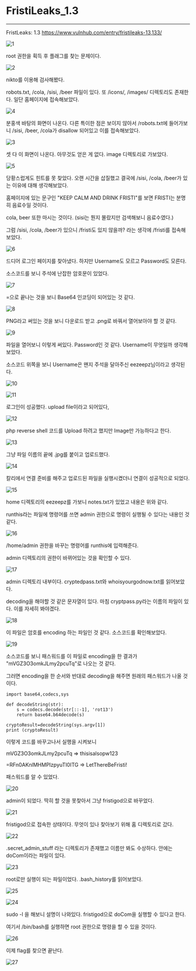 # FristiLeaks_1.3

------

FristLeaks: 1.3 <https://www.vulnhub.com/entry/fristileaks-13,133/>

![1](https://user-images.githubusercontent.com/51134298/59495341-16e2a180-8eca-11e9-98c4-c554beb216a8.png)

root 권한을 획득 후 플래그를 찾는 문제이다. 

![2](https://user-images.githubusercontent.com/51134298/59495342-16e2a180-8eca-11e9-92a9-87e55d3e0e36.png)

nikto를 이용해 검사해봤다.

robots.txt, /cola, /sisi, /beer 파일이 있다. 또 /icons/, /images/ 디렉토리도 존재한다. 일단 홈페이지에 접속해보았다.

![4](https://user-images.githubusercontent.com/51134298/59495344-16e2a180-8eca-11e9-84b2-79f48f01b4df.png)

분홍색 바탕의 화면이 나온다. 다른 특이한 점은 보이지 않아서 /robots.txt에 들어가보니 /sisi, /beer, /cola가 disallow 되어있고 이를 접속해보았다.

![3](https://user-images.githubusercontent.com/51134298/59495343-16e2a180-8eca-11e9-9cb3-d4f8f11ff4c2.png)

셋 다 이 화면이 나온다. 아무것도 얻은 게 없다. image 디렉토리로 가보았다. 

![5](https://user-images.githubusercontent.com/51134298/59495347-177b3800-8eca-11e9-87d5-5cc559a84d87.png)

당황스럽게도 힌트를 못 찾았다. 오랜 시간을 삽질했고 결국에 /sisi, /cola, /beer가 있는 이유에 대해 생각해보았다.

홈페이지에 있는 문구인 "KEEP CALM AND DRINK FRISTI"를 보면 FRISTI는 분명히 음료수일 것이다. 

cola, beer 또한 마시는 것이다. (sisi는 뭔지 몰랐지만 검색해보니 음료수였다.)

그럼 /sisi, /cola, /beer가 있으니 /fristi도 있지 않을까? 라는 생각에 /fristi를 접속해보았다.

![6](https://user-images.githubusercontent.com/51134298/59495348-177b3800-8eca-11e9-8ddd-fa6fbb9500d1.png)

드디어 로그인 페이지를 찾아냈다. 하지만 Username도 모르고 Password도 모른다. 

소스코드를 보니 주석에 난잡한 암호문이 있었다. 

![7](https://user-images.githubusercontent.com/51134298/59495349-177b3800-8eca-11e9-8524-edf6f167942a.png)

=으로 끝나는 것을 보니 Base64 인코딩이 되어있는 것 같다.

![8](https://user-images.githubusercontent.com/51134298/59495351-177b3800-8eca-11e9-9511-de003fcb3346.png)

PNG라고 써있는 것을 보니 다운로드 받고 .png로 바꿔서 열어보아야 할 것 같다.

![9](https://user-images.githubusercontent.com/51134298/59495352-1813ce80-8eca-11e9-8f64-ad2a155b9396.png)

파일을 열어보니 이렇게 써있다. Password인 것 같다. Username이 무엇일까 생각해보았다.

소스코드 위쪽을 보니 Username은 왠지 주석을 달아주신 eezeepz님이라고 생각된다.

![10](https://user-images.githubusercontent.com/51134298/59495354-1813ce80-8eca-11e9-983c-93213718bccf.png)

![11](https://user-images.githubusercontent.com/51134298/59495355-1813ce80-8eca-11e9-9368-9ed93d62e746.png)

로그인이 성공했다. upload file이라고 되어있다,

![12](https://user-images.githubusercontent.com/51134298/59495356-1813ce80-8eca-11e9-92aa-4cc336e43e2c.png)

php reverse shell 코드를 Upload 하려고 했지만 Image만 가능하다고 한다. 

![13](https://user-images.githubusercontent.com/51134298/59495357-18ac6500-8eca-11e9-87d8-b5c762f481e7.png)

그냥 파일 이름의 끝에 .jpg를 붙이고 업로드했다. 

![14](https://user-images.githubusercontent.com/51134298/59495358-18ac6500-8eca-11e9-9ba7-9fca06cf1b02.png)

칼리에서 연결 준비를 해주고 업로드된 파일을 실행시켰더니 연결이 성공적으로 되었다. 

![15](https://user-images.githubusercontent.com/51134298/59495359-18ac6500-8eca-11e9-812a-78c10c14e3c1.png)

home 디렉토리의 eezeepz를 가보니 notes.txt가 있었고 내용은 위와 같다.

runthis라는 파일에 명령어를 쓰면 admin 권한으로 명령이 실행될 수 있다는 내용인 것 같다.

![16](https://user-images.githubusercontent.com/51134298/59495360-18ac6500-8eca-11e9-93f6-827b30b12229.png)

/home/admin 권한을 바꾸는 명령어를 runthis에 입력해준다. 

admin 디렉토리의 권한이 바뀌어있는 것을 확인할 수 있다.

![17](https://user-images.githubusercontent.com/51134298/59495362-1944fb80-8eca-11e9-9d70-d115ed78e642.png)

admin 디렉토리 내부이다. cryptedpass.txt와 whoisyourgodnow.txt를 읽어보았다. 

decoding을 해야할 것 같은 문자열이 있다. 마침 cryptpass.py라는 이름의 파일이 있다. 이를 자세히 봐야겠다.

![18](https://user-images.githubusercontent.com/51134298/59495364-1944fb80-8eca-11e9-96df-8bfe37f93c12.png)

이 파일은 암호를 encoding 하는 파일인 것 같다. 소스코드를 확인해보았다.

![19](https://user-images.githubusercontent.com/51134298/59495366-1944fb80-8eca-11e9-8034-76891dd0b557.png)

소스코드를 보니 패스워드를 이 파일로 encoding을 한 결과가 "mVGZ3O3omkJLmy2pcuTq"로 나오는 것 같다. 

그러면 encoding을 한 순서와 반대로 decoding을 해주면 원래의 패스워드가 나올 것이다.

```
import base64,codecs,sys

def decodeString(str):
    s = codecs.decode(str[::-1], 'rot13')
    return base64.b64decode(s)

cryptoResult=decodeString(sys.argv[1])
print (cryptoResult)
```

이렇게 코드를 바꾸고나서 실행을 시켜보니

mVGZ3O3omkJLmy2pcuTq => thisisalsopw123

=RFn0AKnlMHMPIzpyuTI0ITG => LetThereBeFristi!

패스워드를 알 수 있었다. 

![20](https://user-images.githubusercontent.com/51134298/59495331-1518de00-8eca-11e9-831e-8fec5227d6e6.png)

admin이 되었다. 딱히 할 것을 못찾아서 그냥 fristigod으로 바꾸었다. 

![21](https://user-images.githubusercontent.com/51134298/59495332-1518de00-8eca-11e9-8d98-835326d94493.png)

fristigod으로 접속한 상태이다. 무엇이 있나 찾아보기 위해 홈 디렉토리로 갔다.

![22](https://user-images.githubusercontent.com/51134298/59495333-15b17480-8eca-11e9-93cd-525bd20c3a86.png)

.secret_admin_stuff 라는 디렉토리가 존재했고 이름만 봐도 수상하다. 안에는 doCom이라는 파일이 있다.

![23](https://user-images.githubusercontent.com/51134298/59495335-15b17480-8eca-11e9-8c8a-17c274f933ac.png)

root로만 실행이 되는 파일이었다. .bash_history를 읽어보았다.

![25](https://user-images.githubusercontent.com/51134298/59495337-15b17480-8eca-11e9-852e-52642f2c3127.png)

![24](https://user-images.githubusercontent.com/51134298/59495336-15b17480-8eca-11e9-99b1-3a0e0bb731d2.png)

sudo -l 을 해보니 설명이 나와있다. fristigod으로 doCom을 실행할 수 있다고 한다. 

여기서 /bin/bash를 실행하면 root 권한으로 명령을 할 수 있을 것이다. 

![26](https://user-images.githubusercontent.com/51134298/59495338-164a0b00-8eca-11e9-9e28-30d1aebca955.png)

이제 flag를 찾으면 끝난다.

![27](https://user-images.githubusercontent.com/51134298/59495339-164a0b00-8eca-11e9-98c7-5ec8fa0d77d1.png)

















